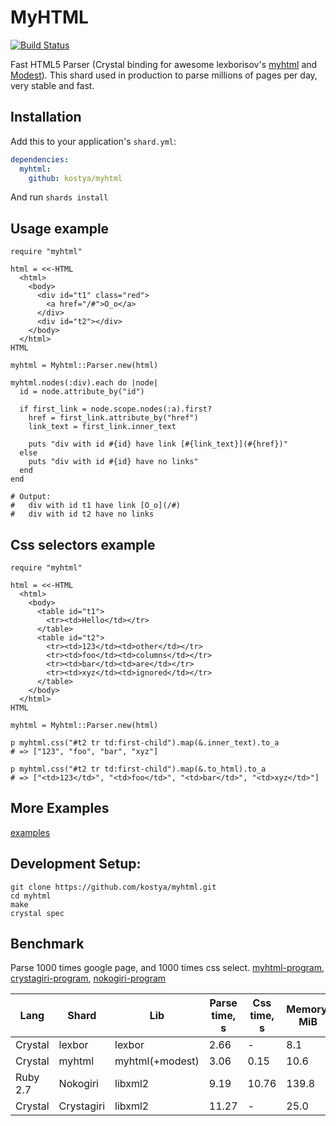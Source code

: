 # MyHTML

[![Build Status](https://github.com/kostya/myhtml/actions/workflows/ci.yml/badge.svg)](https://github.com/kostya/myhtml/actions/workflows/ci.yml?query=branch%3Amaster+event%3Apush)

Fast HTML5 Parser (Crystal binding for awesome lexborisov's [myhtml](https://github.com/lexborisov/myhtml) and [Modest](https://github.com/lexborisov/Modest)). This shard used in production to parse millions of pages per day, very stable and fast.

## Installation


Add this to your application's `shard.yml`:

```yaml
dependencies:
  myhtml:
    github: kostya/myhtml
```

And run `shards install`

## Usage example

```crystal
require "myhtml"

html = <<-HTML
  <html>
    <body>
      <div id="t1" class="red">
        <a href="/#">O_o</a>
      </div>
      <div id="t2"></div>
    </body>
  </html>
HTML

myhtml = Myhtml::Parser.new(html)

myhtml.nodes(:div).each do |node|
  id = node.attribute_by("id")

  if first_link = node.scope.nodes(:a).first?
    href = first_link.attribute_by("href")
    link_text = first_link.inner_text

    puts "div with id #{id} have link [#{link_text}](#{href})"
  else
    puts "div with id #{id} have no links"
  end
end

# Output:
#   div with id t1 have link [O_o](/#)
#   div with id t2 have no links
```

## Css selectors example

```crystal
require "myhtml"

html = <<-HTML
  <html>
    <body>
      <table id="t1">
        <tr><td>Hello</td></tr>
      </table>
      <table id="t2">
        <tr><td>123</td><td>other</td></tr>
        <tr><td>foo</td><td>columns</td></tr>
        <tr><td>bar</td><td>are</td></tr>
        <tr><td>xyz</td><td>ignored</td></tr>
      </table>
    </body>
  </html>
HTML

myhtml = Myhtml::Parser.new(html)

p myhtml.css("#t2 tr td:first-child").map(&.inner_text).to_a
# => ["123", "foo", "bar", "xyz"]

p myhtml.css("#t2 tr td:first-child").map(&.to_html).to_a
# => ["<td>123</td>", "<td>foo</td>", "<td>bar</td>", "<td>xyz</td>"]
```

## More Examples

[examples](https://github.com/kostya/myhtml/tree/master/examples)

## Development Setup:

```shell
git clone https://github.com/kostya/myhtml.git
cd myhtml
make
crystal spec
```

## Benchmark

Parse 1000 times google page, and 1000 times css select. [myhtml-program](https://github.com/kostya/myhtml/tree/master/bench/test-myhtml.cr), [crystagiri-program](https://github.com/kostya/myhtml/tree/master/bench/test-libxml.cr), [nokogiri-program](https://github.com/kostya/myhtml/tree/master/bench/test-libxml.rb)

| Lang     | Shard      | Lib             | Parse time, s | Css time, s | Memory, MiB |
| -------- | ---------- | --------------- | ------------- | ----------- | ----------- |
| Crystal  | lexbor     | lexbor          | 2.66          | -           | 8.1         |
| Crystal  | myhtml     | myhtml(+modest) | 3.06          | 0.15        | 10.6        |
| Ruby 2.7 | Nokogiri   | libxml2         | 9.19          | 10.76       | 139.8       |
| Crystal  | Crystagiri | libxml2         | 11.27         | -           | 25.0        |

